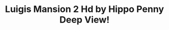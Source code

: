 ---
title: Luigis Mansion 2 Hd by Hippo Penny Deep View!
layout: scoredetail
permalink: /meta-score/luigis-mansion-2-hd
header:
  teaser: /assets/images/luigis-mansion-2-hd.jpg
  video:
    id: uPNSXmUp3_0
    provider: youtube
---